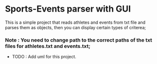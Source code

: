 # Sports-Events parser with GUI

This is a simple project that reads athletes and events from txt file and parses them as objects, then you can display certain types of criterea;
### Note : You need to change path to the correct paths of the txt files for athletes.txt and events.txt;
* TODO : Add uml for this project.
